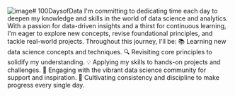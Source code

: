 ![image](https://github.com/user-attachments/assets/8a00ad5c-0718-43db-843b-bd5ae8da094f)# 100DaysofData
I'm committing to dedicating time each day to deepen my knowledge and skills in the world of data science and analytics. With a passion for data-driven insights and a thirst for continuous learning, I'm eager to explore new concepts, revise foundational principles, and tackle real-world projects.
Throughout this journey, I'll be:
📚 Learning new data science concepts and techniques.
🔍 Revisiting core principles to solidify my understanding.
💡 Applying my skills to hands-on projects and challenges.
🤝 Engaging with the vibrant data science community for support and inspiration.
💪 Cultivating consistency and discipline to make progress every single day.
